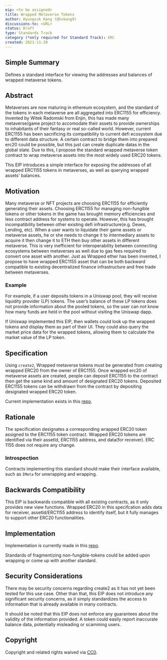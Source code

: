 ```yaml
---
eip: <to be assigned>
title: Wrapped Metaverse Tokens
author: Hyungsuk Kang (@hskang9)
discussions-to: <URL>
status: Draft
type: Standards Track
category (*only required for Standard Track): ERC
created: 2021-11-20
---
```


## Simple Summary
Defines a standard interface for viewing the addresses and balances of wrapped metaverse tokens.

## Abstract

Metaverses are now maturing in ethereum ecosystem, and the standard of the tokens in each metaverse are all aggregated into ERC1155 for efficiency.
Invented by Witek Radomski from Enjin, this has made many metaverse/game project to accomodate their assets to provide ownerships to inhabitants of their fantasy or real so-called world.
However, current ERC1155 has been sacrificing its compatibility to current defi ecosystem due to different data structure. A certain contract to bridge them into prepared erc20 could be possible, but this just can create duplicate datas in the global state. Due to this, I propose the standard wrapped metaverse token contract to wrap metaverse assets into the most widely used ERC20 tokens. 

This EIP introduces a simple interface for exposing the addresses of all wrapped ERC1155 tokens in metaverses, as well as querying wrapped assets' balances.

## Motivation
Many metaverse or NFT projects are choosing ERC1155 for efficiently generating their assets. Choosing ERC1155 for managing non-fungible tokens or other tokens in the game has brought memory efficiencies and less contract address for systems to operate. However, this has brought incompatibility between other existing defi infrastructure(e.g. Dexes, Lending, etc). When a user wants to liquidate their game assets or metaverse assets, he or she needs to change it to intermediary assets to acquire it then change it to ETH then buy other assets in different metaverse. This is very inefficient for interoperability between connecting ecosystems between metaverses as well due to gas fees required to convert one asset with another. Just as Wrapped ether has been invented, I propose to have wrapped ERC1155 asset that can be both backward compatible to existing decentralized finance infrastructure and free trade between metaverses.

### Example

For example, if a user deposits tokens in a Uniswap pool, they will receive liquidity provider (LP) tokens. The user’s balance of these LP tokens does not provide information about the pooled tokens, so the user can not know how many funds are held in the pool without visiting the Uniswap dapp.

If Uniswap implemented this EIP, then wallets could look up the wrapped tokens and display them as part of their UI. They could also query the market price data for the wrapped tokens, allowing them to calculate the market value of the LP token.

## Specification
Using `create2`, Wrapped metaverse tokens must be generated from creating wrapped ERC20 from the owner of ERC1155.
Once wrapped erc20 of metaverse assets are created, people can deposit ERC1155 to the contract then get the same kind and amount of designated ERC20 tokens.
Deposited ERC1155 tokens can be withdrawn from the contract by depositing designated wrapped ERC20 token. 

Current implementation exists in this [repo]().

## Rationale
The specification designates a corresponding wrapped ERC20 token assigned to the ERC1155 token contract.
Wrapped ERC20 tokens are identified via their assetId, ERC1155 address, and data(for receiver).
ERC 1155 does not require any change.

### Introspection

Contracts implementing this standard should make their interface available, such as `IMeta` for unwrapping and wrapping.

## Backwards Compatibility

This EIP is backwards compatible with all existing contracts, as it only provides new view functions. Wrapped ERC20 in this specifcation adds data for receiver, assetId/ERC1155 address to identify itself, but it fully manages to support other ERC20 functionalities.

## Implementation

Implementation is currently made in this [repo]().

Standards of fragmentizing non-fungible-tokens could be added upon wrapping or come up with another standard.

## Security Considerations

There may be security concerns regarding create2 as it has not yet been tested for this use case.
Other than that, this EIP does not introduce any significant security concerns, as it simply standardizes the access to information that is already available in many contracts.

It should be noted that this EIP does not enforce any guarantees about the validity of the information provided. A token could easily report inaccurate balance data, potentially misleading or scamming users.

## Copyright
Copyright and related rights waived via [CC0](https://creativecommons.org/publicdomain/zero/1.0/).